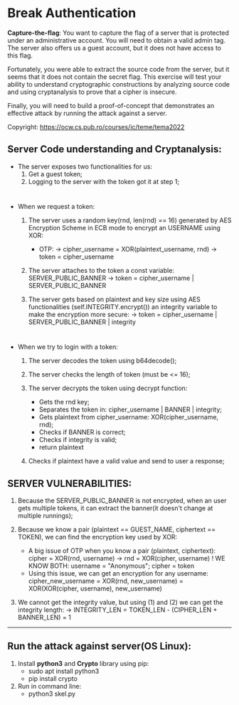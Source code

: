 # Break Authentication
**Capture-the-flag**: You want to capture the flag of a server that is protected
under an administrative account. You will need to obtain a valid admin tag.
The server also offers us a guest account, but it does not have access to this
flag.

Fortunately, you were able to extract the source code from the server,
but it seems that it does not contain the secret flag.
This exercise will test your ability to understand cryptographic constructions
by analyzing source code and using cryptanalysis to prove that a cipher is
insecure. 

Finally, you will need to build a proof-of-concept that demonstrates
an effective attack by running the attack against a server.

Copyright: https://ocw.cs.pub.ro/courses/ic/teme/tema2022

## Server Code understanding and Cryptanalysis: 
   
   - The server exposes two functionalities for us:
        1. Get a guest token;
        2. Logging to the server with the token got it at step 1;
  #    
   - When we request a token:
   
        1. The server uses a random key(rnd, len(rnd) == 16) generated by
    AES Encryption Scheme in ECB mode to encrypt an USERNAME using XOR:
            - OTP: -> cipher_username = XOR(plaintext_username, rnd)
                -> token = cipher_username
        
        2. The server attaches to the token a const variable: SERVER_PUBLIC_BANNER -> token = cipher_username | SERVER_PUBLIC_BANNER
            
        3. The server gets based on plaintext and key size using AES functionalities
    (self.INTEGRITY.encrypt()) an integrity variable to make the encryption more secure:
            -> token = cipher_username | SERVER_PUBLIC_BANNER | integrity
  #
   - When we try to login with a token:
    	
    	1. The server decodes the token using b64decode();
    	
    	2. The server checks the length of token (must be <= 16);
    	
    	3. The server decrypts the token using decrypt function:
    		
    		* Gets the rnd key;
    		* Separates the token in: cipher_username | BANNER | integrity;
    		* Gets plaintext from cipher_username: XOR(cipher_username, rnd);
    		* Checks if BANNER is correct;
    		* Checks if integrity is valid;
    		* return plaintext
    		
    	4. Checks if plaintext have a valid value and send to user a response; 
    	
## SERVER VULNERABILITIES:
    	
   1. Because the SERVER_PUBLIC_BANNER is not encrypted, when an user gets
    multiple tokens, it can extract the banner(it doesn't change at multiple
    runnings);
    	
   2. Because we know a pair (plaintext == GUEST_NAME, ciphertext == TOKEN),
    we can find the encryption key used by XOR:
    	
      - A big issue of OTP when you know a pair (plaintext, ciphertext): 
    	 	 cipher = XOR(rnd, username) -> rnd = XOR(cipher, username)
    	 	! WE KNOW BOTH: username = "Anonymous"; cipher = token
      - Using this issue, we can get an encryption for any username:
    	 	cipher_new_username = XOR(rnd, new_username)
    	 			    = XOR(XOR(cipher, username), new_username)
        
   3. We cannot get the integrity value, but using (1) and (2) we can get the
    integrity length:
    	  -> INTEGRITY_LEN = TOKEN_LEN - (CIPHER_LEN + BANNER_LEN) = 1
-----------------------------------------------------------------------------------
## Run the attack against server(OS Linux):
  1. Install **python3** and **Crypto** library using pip:
      * sudo apt install python3
      * pip install crypto
  2. Run in command line:
      * python3 skel.py
